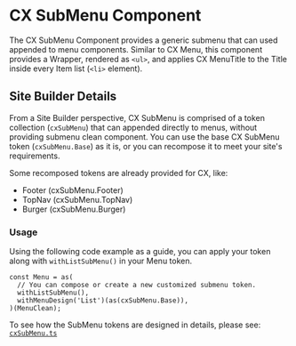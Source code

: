 # CX SubMenu Component

The CX SubMenu Component provides a generic submenu that can used appended to menu components. Similar to CX Menu, this component provides a Wrapper, rendered as `<ul>`, and applies CX MenuTitle to the Title inside every Item list (`<li>` element).

## Site Builder Details

From a Site Builder perspective, CX SubMenu is comprised of a token collection (`cxSubMenu`) that can appended directly to menus, without providing submenu clean component. You can use the base CX SubMenu token (`cxSubMenu.Base`) as it is, or you can recompose it to meet your site's requirements.

Some recomposed tokens are already provided for CX, like:

- Footer (cxSubMenu.Footer)
- TopNav (cxSubMenu.TopNav)
- Burger (cxSubMenu.Burger)

### Usage

Using the following code example as a guide, you can apply your token along with `withListSubMenu()` in your Menu token.

```tsx
const Menu = as(
  // You can compose or create a new customized submenu token.
  withListSubMenu(),
  withMenuDesign('List')(as(cxSubMenu.Base)),
)(MenuClean);
```

To see how the SubMenu tokens are designed in details, please see:
[`cxSubMenu.ts`](../src/components/SubMenu/tokens/cxSubMenu.ts)
